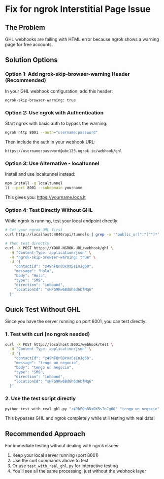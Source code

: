 # Fix for ngrok Interstitial Page Issue

## The Problem
GHL webhooks are failing with HTML error because ngrok shows a warning page for free accounts.

## Solution Options

### Option 1: Add ngrok-skip-browser-warning Header (Recommended)
In your GHL webhook configuration, add this header:
```
ngrok-skip-browser-warning: true
```

### Option 2: Use ngrok with Authentication
Start ngrok with basic auth to bypass the warning:
```bash
ngrok http 8001 --auth="username:password"
```
Then include the auth in your webhook URL:
```
https://username:password@abc123.ngrok.io/webhook/ghl
```

### Option 3: Use Alternative - localtunnel
Install and use localtunnel instead:
```bash
npm install -g localtunnel
lt --port 8001 --subdomain yourname
```
This gives you: https://yourname.loca.lt

### Option 4: Test Directly Without GHL
While ngrok is running, test your local endpoint directly:

```bash
# Get your ngrok URL first
curl http://localhost:4040/api/tunnels | grep -o '"public_url":"[^"]*' | cut -d'"' -f4

# Then test directly
curl -X POST https://YOUR-NGROK-URL/webhook/ghl \
  -H "Content-Type: application/json" \
  -H "ngrok-skip-browser-warning: true" \
  -d '{
    "contactId": "z49hFQn0DxOX5sInJg60",
    "message": "Hola",
    "body": "Hola",
    "type": "SMS",
    "direction": "inbound",
    "locationId": "sHFG9Rw6BdGh6d6bfMqG"
  }'
```

## Quick Test Without GHL

Since you have the server running on port 8001, you can test directly:

### 1. Test with curl (no ngrok needed)
```bash
curl -X POST http://localhost:8001/webhook/test \
  -H "Content-Type: application/json" \
  -d '{
    "contactId": "z49hFQn0DxOX5sInJg60",
    "message": "tengo un negocio",
    "body": "tengo un negocio",
    "type": "SMS",
    "direction": "inbound",
    "locationId": "sHFG9Rw6BdGh6d6bfMqG"
  }'
```

### 2. Use the test script directly
```bash
python test_with_real_ghl.py "z49hFQn0DxOX5sInJg60" "tengo un negocio"
```

This bypasses GHL and ngrok completely while still testing with real data!

## Recommended Approach

For immediate testing without dealing with ngrok issues:
1. Keep your local server running (port 8001)
2. Use the curl commands above to test
3. Or use `test_with_real_ghl.py` for interactive testing
4. You'll see all the same processing, just without the webhook layer